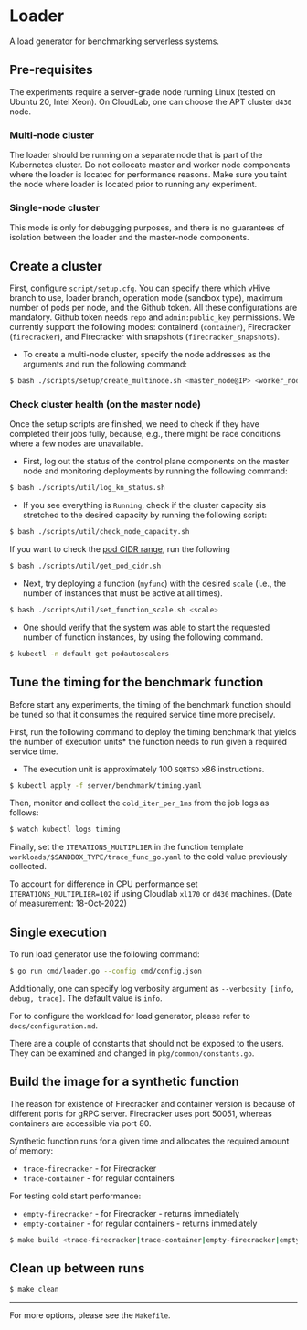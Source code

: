 # Loader

A load generator for benchmarking serverless systems.

## Pre-requisites

The experiments require a server-grade node running Linux (tested on Ubuntu 20, Intel Xeon). On CloudLab, one
can choose the APT cluster `d430` node.

### Multi-node cluster

The loader should be running on a separate node that is part of the Kubernetes cluster. Do not collocate master and
worker node components where the loader is located for performance reasons. Make sure you taint the node where loader is
located prior to running any experiment.

### Single-node cluster

This mode is only for debugging purposes, and there is no guarantees of isolation between the loader and the master-node
components.

## Create a cluster

First, configure `script/setup.cfg`. You can specify there which vHive branch to use, loader branch, operation mode
(sandbox type), maximum number of pods per node, and the Github token. All these configurations are mandatory. Github
token needs `repo` and `admin:public_key` permissions. We currently support the following modes:
containerd (`container`), Firecracker (`firecracker`), and Firecracker with snapshots (`firecracker_snapshots`).

* To create a multi-node cluster, specify the node addresses as the arguments and run the following command:

```bash
$ bash ./scripts/setup/create_multinode.sh <master_node@IP> <worker_node@IP> ...
```

### Check cluster health (on the master node)

Once the setup scripts are finished, we need to check if they have completed their jobs fully, because, e.g., there
might be race conditions where a few nodes are unavailable.

* First, log out the status of the control plane components on the master node and monitoring deployments by running the
  following command:

```bash
$ bash ./scripts/util/log_kn_status.sh
```

* If you see everything is `Running`, check if the cluster capacity sis stretched to the desired capacity by running the
  following script:

```bash
$ bash ./scripts/util/check_node_capacity.sh
```

If you want to check
the [pod CIDR range](https://www.ibm.com/docs/en/cloud-private/3.1.2?topic=networking-kubernetes-network-model), run the
following

```bash
$ bash ./scripts/util/get_pod_cidr.sh
```

* Next, try deploying a function (`myfunc`) with the desired `scale` (i.e., the number of instances that must be active
  at all times).

```bash
$ bash ./scripts/util/set_function_scale.sh <scale>
```

* One should verify that the system was able to start the requested number of function instances, by using the following
  command.

```bash
$ kubectl -n default get podautoscalers
```

## Tune the timing for the benchmark function

Before start any experiments, the timing of the benchmark function should be tuned so that it consumes the required
service time more precisely.

First, run the following command to deploy the timing benchmark that yields the number of execution units* the function
needs to run given a required service time.

* The execution unit is approximately 100 `SQRTSD` x86 instructions.

```bash
$ kubectl apply -f server/benchmark/timing.yaml
```

Then, monitor and collect the `cold_iter_per_1ms` from the job logs as follows:

```bash
$ watch kubectl logs timing
```

Finally, set the `ITERATIONS_MULTIPLIER` in the function template `workloads/$SANDBOX_TYPE/trace_func_go.yaml` to the cold value previously collected.

To account for difference in CPU performance set `ITERATIONS_MULTIPLIER=102` if using
Cloudlab `xl170` or `d430` machines. (Date of measurement: 18-Oct-2022)

## Single execution

To run load generator use the following command:

```bash
$ go run cmd/loader.go --config cmd/config.json
```

Additionally, one can specify log verbosity argument as `--verbosity [info, debug, trace]`. The default value is `info`.

For to configure the workload for load generator, please refer to `docs/configuration.md`.

There are a couple of constants that should not be exposed to the users. They can be examined and changed in `pkg/common/constants.go`.

## Build the image for a synthetic function

The reason for existence of Firecracker and container version is because of different ports for gRPC server. Firecracker
uses port 50051, whereas containers are accessible via port 80.

Synthetic function runs for a given time and allocates the required amount of memory:

* `trace-firecracker` - for Firecracker
* `trace-container` - for regular containers

For testing cold start performance:

* `empty-firecracker` - for Firecracker - returns immediately
* `empty-container` - for regular containers - returns immediately

```bash
$ make build <trace-firecracker|trace-container|empty-firecracker|empty-container>
```

## Clean up between runs

```bash
$ make clean
```

---

For more options, please see the `Makefile`.

